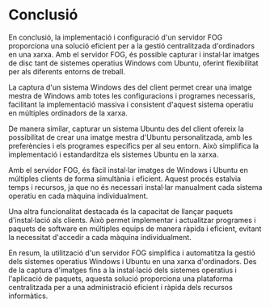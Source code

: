 # Conclusió

En conclusió, la implementació i configuració d'un servidor FOG proporciona una solució eficient per a la gestió centralitzada d'ordinadors en una xarxa. Amb el servidor FOG, és possible capturar i instal·lar imatges de disc tant de sistemes operatius Windows com Ubuntu, oferint flexibilitat per als diferents entorns de treball.

La captura d'un sistema Windows des del client permet crear una imatge mestra de Windows amb totes les configuracions i programes necessaris, facilitant la implementació massiva i consistent d'aquest sistema operatiu en múltiples ordinadors de la xarxa.

De manera similar, capturar un sistema Ubuntu des del client ofereix la possibilitat de crear una imatge mestra d'Ubuntu personalitzada, amb les preferències i els programes específics per al seu entorn. Això simplifica la implementació i estandarditza els sistemes Ubuntu en la xarxa.

Amb el servidor FOG, és fàcil instal·lar imatges de Windows i Ubuntu en múltiples clients de forma simultània i eficient. Aquest procés estalvia temps i recursos, ja que no és necessari instal·lar manualment cada sistema operatiu en cada màquina individualment.

Una altra funcionalitat destacada és la capacitat de llançar paquets d'instal·lació als clients. Això permet implementar i actualitzar programes i paquets de software en múltiples equips de manera ràpida i eficient, evitant la necessitat d'accedir a cada màquina individualment.

En resum, la utilització d'un servidor FOG simplifica i automatitza la gestió dels sistemes operatius Windows i Ubuntu en una xarxa d'ordinadors. Des de la captura d'imatges fins a la instal·lació dels sistemes operatius i l'aplicació de paquets, aquesta solució proporciona una plataforma centralitzada per a una administració eficient i ràpida dels recursos informàtics.